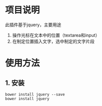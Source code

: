 # 项目说明
此插件基于jquery，主要用途
1. 操作光标在文本中的位置（textarea和input）
2. 在制定位置插入文字，选中制定的文字片段

# 使用方法
## 1. 安装
```
bower install jquery --save
bower install jquery
```